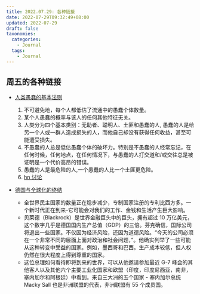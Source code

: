 ```yaml
---
title: 2022.07.29: 各种链接
date: 2022-07-29T09:32:49+08:00
updated: 2022-07-29
draft: false
taxonomies:
  categories:
    - Journal
  tags:
    - Journal
---
```


## 周五的各种链接

- [人类愚蠢的基本法则](https://www.speedtest.net/)

  1. 不可避免地，每个人都低估了流通中的愚蠢个体数量。
  2. 某个人愚蠢的概率与该人的任何其他特征无关。
  3. 人类分为四个基本类别：无助者、聪明人、土匪和愚蠢的人, 愚蠢的人是给另一个人或一群人造成损失的人，而他自己却没有获得任何收益，甚至可能遭受损失。
  4. 不愚蠢的人总是低估愚蠢个体的破坏力。特别是不愚蠢的人经常忘记，在任何时候，任何地点，在任何情况下，与愚蠢的人打交道和/或交往总是被证明是一个代价高昂的错误。
  5. 愚蠢的人是最危险的人,一个愚蠢的人比一个土匪更危险。
  6. [hn 讨论](https://news.ycombinator.com/item?id=32264942)

- [德国与全球化的终结](https://www.spiegel.de/international/world/germany-and-the-end-of-globalization-prosperity-under-pressure-a-4f0b98ce-a2a5-4889-8375-d0dcf64cee2c)

  - 全世界民主国家的数量正在稳步减少，专制国家注册的专利比西方多。一个新时代正在到来-它可能会对我们的工作、金钱和生活产生巨大影响。
  - 贝莱德（Blackrock）是世界金融巨头中的巨头，拥有超过 10 万亿美元，这个数字几乎是德国国内生产总值（GDP）的三倍。芬克确信，国际公司将退出一些国家。不仅因为经济风险，还因为道德风险。“今天的公司必须在一个非常不同的层面上面对政治和社会问题，”。他确实列举了一些可能从这种转变中受益的国家。例如，墨西哥和巴西。生产成本较低，但人权仍然在很大程度上得到尊重的国家。
  - 这位总理如何看待即将到来的世界，可以从他邀请参加最近 G-7 峰会的其他客人以及其他六个主要工业化国家和欧盟（印度，印度尼西亚，南非，塞内加尔和阿根廷）中看到。来自三大洲的五个国家 - 塞内加尔总统 Macky Sall 也是非洲联盟的代表，非洲联盟有 55 个成员国。

  <!-- more -->
